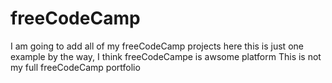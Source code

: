 # freeCodeCamp
I am going to add all of my freeCodeCamp projects here
this is just one example
by the way, I think freeCodeCampe is awsome platform
This is not my full freeCodeCamp portfolio
